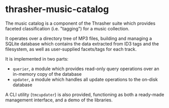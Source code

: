 # thrasher-music-catalog

The music catalog is a component of the Thrasher suite which provides
faceted classification (i.e. "tagging") for a music collection.

It operates over a directory tree of MP3 files, building and managing
a SQLite database which contains the data extracted from ID3 tags and
the filesystem, as well as user-supplied facets/tags for each track.

It is implemented in two parts:

- `querier`, a module which provides read-only query operations over
  an in-memory copy of the database
- `updater`, a module which handles all update operations to the on-disk database

A CLI utility (`tmcupdater`) is also provided, functioning as both a
ready-made management interface, and a demo of the libraries.

